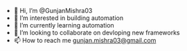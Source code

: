 - 👋 Hi, I’m @GunjanMishra03
- 👀 I’m interested in building automation
- 🌱 I’m currently learning automation
- 💞️ I’m looking to collaborate on devloping new frameworks
- 📫 How to reach me gunjan.mishra03@gmail.com

<!---
GunjanMishra03/GunjanMishra03 is a ✨ special ✨ repository because its `README.md` (this file) appears on your GitHub profile.
You can click the Preview link to take a look at your changes.
--->
